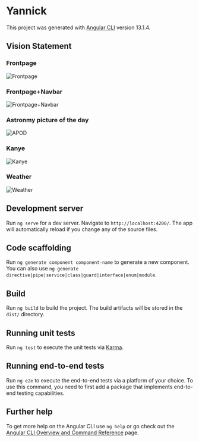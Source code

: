 # Yannick

This project was generated with [Angular CLI](https://github.com/angular/angular-cli) version 13.1.4.

## Vision Statement

### Frontpage
![Frontpage](https://github.com/YannickSchutzbach/yannick/blob/master/VisionStatement/Frontpage%20Vision%20Statement.png?raw=true)

### Frontpage+Navbar
![Frontpage+Navbar](https://github.com/YannickSchutzbach/yannick/blob/master/VisionStatement/Frontpage+Navbar%20Vision%20Statement.png?raw=true)

### Astronmy picture of the day
![APOD](https://github.com/YannickSchutzbach/yannick/blob/master/VisionStatement/APOD%20Vision%20Statement.png?raw=true)

### Kanye
![Kanye](https://github.com/YannickSchutzbach/yannick/blob/master/VisionStatement/Kanye%20Vision%20Statement.png?raw=true)

### Weather
![Weather](https://github.com/YannickSchutzbach/yannick/blob/master/VisionStatement/Weather%20Vision%20Statement.png?raw=true)


## Development server

Run `ng serve` for a dev server. Navigate to `http://localhost:4200/`. The app will automatically reload if you change any of the source files.

## Code scaffolding

Run `ng generate component component-name` to generate a new component. You can also use `ng generate directive|pipe|service|class|guard|interface|enum|module`.

## Build

Run `ng build` to build the project. The build artifacts will be stored in the `dist/` directory.

## Running unit tests

Run `ng test` to execute the unit tests via [Karma](https://karma-runner.github.io).

## Running end-to-end tests

Run `ng e2e` to execute the end-to-end tests via a platform of your choice. To use this command, you need to first add a package that implements end-to-end testing capabilities.

## Further help

To get more help on the Angular CLI use `ng help` or go check out the [Angular CLI Overview and Command Reference](https://angular.io/cli) page.
